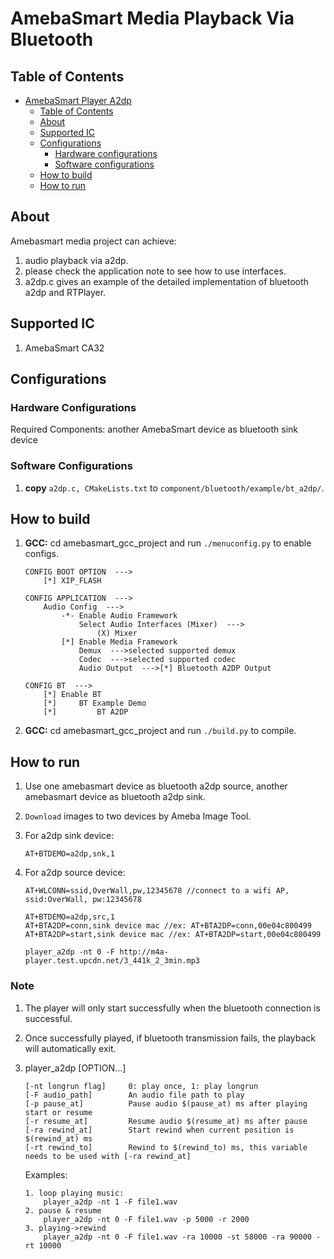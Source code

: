 # AmebaSmart Media Playback Via Bluetooth

## Table of Contents

- [AmebaSmart Player A2dp](#amebasmart-media-playback-via-bluetooth)
	- [Table of Contents](#table-of-contents)
	- [About](#about)
	- [Supported IC](#supported-ic)
	- [Configurations](#configurations)
		- [Hardware configurations](#hardware-configurations)
		- [Software configurations](#software-configurations)
	- [How to build](#how-to-build)
	- [How to run](#how-to-run)

## About

Amebasmart media project can achieve:
1. audio playback via a2dp.
2. please check the application note to see how to use interfaces.
3. a2dp.c gives an example of the detailed implementation of bluetooth a2dp and RTPlayer.

## Supported IC
1. AmebaSmart CA32

## Configurations

### Hardware Configurations
Required Components: another AmebaSmart device as bluetooth sink device

### Software Configurations
1. **copy** `a2dp.c, CMakeLists.txt` to `component/bluetooth/example/bt_a2dp/`.

## How to build
1. **GCC:** cd amebasmart_gcc_project and run `./menuconfig.py` to enable configs.
    ```
    CONFIG BOOT OPTION  --->
		[*] XIP_FLASH

	CONFIG APPLICATION  --->
		Audio Config  --->
			-*- Enable Audio Framework
				Select Audio Interfaces (Mixer)  --->
					(X) Mixer
			[*] Enable Media Framework
				Demux  --->selected supported demux
				Codec  --->selected supported codec
				Audio Output  --->[*] Bluetooth A2DP Output

	CONFIG BT  --->
		[*] Enable BT
		[*]     BT Example Demo
		[*]         BT A2DP
    ```

2. **GCC:** cd amebasmart_gcc_project and run `./build.py` to compile.

## How to run
1. Use one amebasmart device as bluetooth a2dp source, another amebasmart device as bluetooth a2dp sink.

2. `Download` images to two devices by Ameba Image Tool.

3. For a2dp sink device:
	```
	AT+BTDEMO=a2dp,snk,1
	```

4. For a2dp source device:
	```
	AT+WLCONN=ssid,OverWall,pw,12345678 //connect to a wifi AP, ssid:OverWall, pw:12345678

	AT+BTDEMO=a2dp,src,1
	AT+BTA2DP=conn,sink device mac //ex: AT+BTA2DP=conn,00e04c800499
	AT+BTA2DP=start,sink device mac //ex: AT+BTA2DP=start,00e04c800499

	player_a2dp -nt 0 -F http://m4a-player.test.upcdn.net/3_441k_2_3min.mp3
	```

### Note
1. The player will only start successfully when the bluetooth connection is successful.
2. Once successfully played, if bluetooth transmission fails, the playback will automatically exit.
3. player_a2dp [OPTION...]
	```
	[-nt longrun flag]     0: play once, 1: play longrun
	[-F audio_path]        An audio file path to play
	[-p pause_at]          Pause audio $(pause_at) ms after playing start or resume
	[-r resume_at]         Resume audio $(resume_at) ms after pause
	[-ra rewind_at]        Start rewind when current position is $(rewind_at) ms
	[-rt rewind_to]        Rewind to $(rewind_to) ms, this variable needs to be used with [-ra rewind_at]
	```

	Examples:
	```
	1. loop playing music:
		player_a2dp -nt 1 -F file1.wav
	2. pause & resume
		player_a2dp -nt 0 -F file1.wav -p 5000 -r 2000
	3. playing->rewind
		player_a2dp -nt 0 -F file1.wav -ra 10000 -st 58000 -ra 90000 -rt 10000
	```